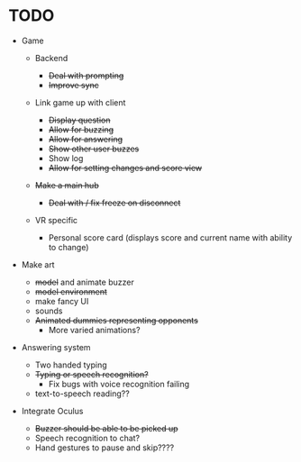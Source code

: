 # TODO

  - Game
    - Backend
	  - ~~Deal with prompting~~
	  - ~~Improve sync~~
	  
    - Link game up with client
	  - ~~Display question~~
	  - ~~Allow for buzzing~~
	  - ~~Allow for answering~~
	  - ~~Show other user buzzes~~
	  - Show log
	  - ~~Allow for setting changes and score view~~
	
	- ~~Make a main hub~~
	  - ~~Deal with / fix freeze on disconnect~~
	
	- VR specific
	  - Personal score card (displays score and current name with ability to change)

  - Make art
    - ~~model~~ and animate buzzer
    - ~~model environment~~
	- make fancy UI
	- sounds
	- ~~Animated dummies representing opponents~~
	  - More varied animations?
	
  - Answering system
    - Two handed typing
    - ~~Typing or speech recognition?~~
	  - Fix bugs with voice recognition failing
	- text-to-speech reading??
  
  - Integrate Oculus
    - ~~Buzzer should be able to be picked up~~
	- Speech recognition to chat?
	- Hand gestures to pause and skip????